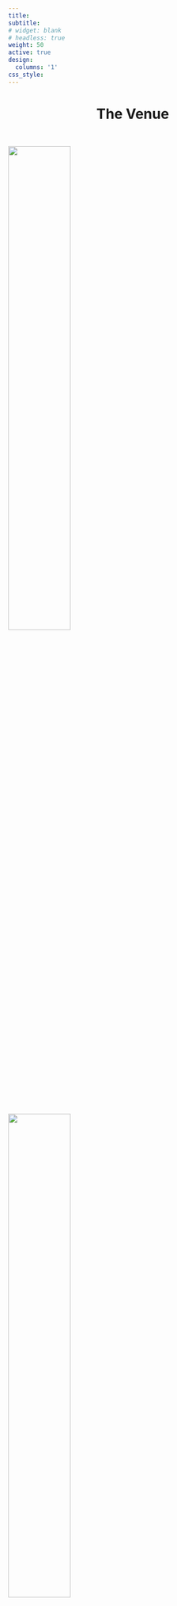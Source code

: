 ```yaml
---
title: 
subtitle:
# widget: blank
# headless: true
weight: 50
active: true
design:
  columns: '1'
css_style: 
---
```

<style>
  /********************************
* Buat tombol baru
********************************/
.tombol {
  background-color: #4CAF50;
  /* Green */
  border: none;
  color: white;
  /* padding: 16px 32px; */
  padding: 10px 40px;
  text-align: center;
  text-decoration: none;
  display: inline-block;
  font-size: 0.9rem;
  margin: 4px 2px;
  transition-duration: 0.4s;
  cursor: pointer;
}

.tombol3 {
  background-color: white;
  color: #CA4B6F;
  border: 2px solid #CA4B6F;
  border-radius: 0.5rem;
}

.tombol3:hover {
  background-color: #CA4B6F;
  color: white;
}
</style>

<div class="container-md">
  <h1 style="text-align: center; margin-bottom: 3rem;">The Venue</h1>
  <div class="row align-items-center">
    <div class="col-md-6 p-2">
      <img class="rounded" src="media/crcs_f3.jpg" height="50%">
    </div>
    <div class="col-md-6 p-2">
      <img class="rounded" src="media/crcs_f2.jpg" height="50%">
    </div>
  </div>
  <div class="row">
    <div class="col">
      <h3>Institut Teknologi Bandung, CRCS Building, 2<sup>nd</sup> and 3<sup>rd</sup> floor</h3>
      <p style="font-size:0.85rem">All offline lecture, plenary talks and exhibition will be held on CRCS Building 3<sup>rd</sup> floor. The parallel and poster session will be held on CRCS Building 2<sup>nd</sup> floor.
      </p>
    </div>
  </div>
</div>
<div class="d-flex justify-content-center mt-5 mb-3">
      <p>
        <a href="venue/" class="tombol tombol3">{{< icon name="book-open" pack="fas">}} View more</a>
      </p>
<div>